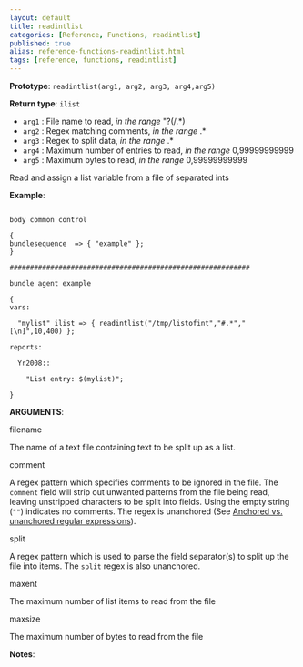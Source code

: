 ```yaml
---
layout: default
title: readintlist
categories: [Reference, Functions, readintlist]
published: true
alias: reference-functions-readintlist.html
tags: [reference, functions, readintlist]
---
```


**Prototype**: `readintlist(arg1, arg2, arg3, arg4,arg5)`

**Return type**: `ilist`

* `arg1` : File name to read, *in the range* "?(/.\*)   
* `arg2` : Regex matching comments, *in the range* .\*
* `arg3` : Regex to split data, *in the range* .\*
* `arg4` : Maximum number of entries to read, *in the range*
0,99999999999   
* `arg5` : Maximum bytes to read, *in the range* 0,99999999999   

Read and assign a list variable from a file of separated ints

**Example**:

```cf3

body common control

{
bundlesequence  => { "example" };
}

###########################################################

bundle agent example

{     
vars:

  "mylist" ilist => { readintlist("/tmp/listofint","#.*","[\n]",10,400) };

reports:

  Yr2008::

    "List entry: $(mylist)";

}
```

**ARGUMENTS**:

filename

The name of a text file containing text to be split up as a list.   

comment

A regex pattern which specifies comments to be ignored in the file. The
`comment` field will strip out unwanted patterns from the file being
read, leaving unstripped characters to be split into fields. Using the
empty string (`""`) indicates no comments. The regex is unanchored (See
[Anchored vs. unanchored regular
expressions](#Anchored-vs_002e-unanchored-regular-expressions)).   

split

A regex pattern which is used to parse the field separator(s) to split
up the file into items. The `split` regex is also unanchored.   

maxent

The maximum number of list items to read from the file   

maxsize

The maximum number of bytes to read from the file

**Notes**:  
   
